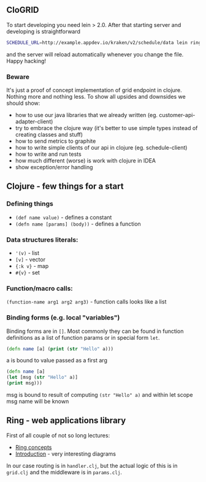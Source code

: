 ## CloGRID

To start developing you need lein > 2.0. After that starting server and developing is straightforward

```bash
SCHEDULE_URL=http://example.appdev.io/kraken/v2/schedule/data lein ring server-headless
```

and the server will reload automatically whenever you change the file. Happy hacking!

### Beware
It's just a proof of concept implementation of grid endpoint in clojure. Nothing more and nothing less.
To show all upsides and downsides we should show:

* how to use our java libraries that we already written (eg. customer-api-adapter-client)
* try to embrace the clojure way (it's better to use simple types instead of creating classes and stuff)
* how to send metrics to graphite
* how to write simple clients of our api in clojure (eg. schedule-client)
* how to write and run tests
* how much different (worse) is work with clojure in IDEA
* show exception/error handling

## Clojure - few things for a start

### Defining things

* `(def name value)` - defines a constant
* `(defn name [params] (body))` - defines  a function

### Data structures literals:

* `'(v)` - list
* `[v]` - vector
* `{:k v}` - map
* `#{v}` - set

### Function/macro calls:
`(function-name arg1 arg2 arg3)` - function calls looks like a list

### Binding forms (e.g. local "variables")
Binding forms are in `[]`. Most commonly they can be found in function definitions
as a list of function params or in special form `let`.


```clojure
(defn name [a] (print (str "Hello" a)))
```

a is bound to value passed as a first arg


```clojure
(defn name [a]
(let [msg (str "Hello" a)]
(print msg)))
```

msg is bound to result of computing `(str "Hello" a)` and within let scope msg name will be known

## Ring - web applications library

First of all couple of not so long lectures:

* [Ring concepts](https://github.com/ring-clojure/ring/wiki/Concepts)
* [Introduction](http://drtom.ch/posts/2012-12-10/An_Introduction_to_Webprogramming_in_Clojure_-_Ring_and_Middleware/) - very interesting diagrams

In our case routing is in `handler.clj`, but the actual logic of this is in `grid.clj` and the middleware is in `params.clj`.
